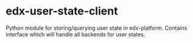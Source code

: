 # edx-user-state-client
Python module for storing/querying user state in edx-platform. 
Contains interface which will handle all backends for user states.
